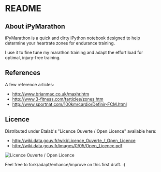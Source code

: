 README
======

About iPyMarathon
-----------------

iPyMarathon is a quick and dirty iPython notebook designed to help determine your heartrate zones for endurance training. 

I use it to fine tune my marathon training and adapt the effort load for optimal, injury-free training. 

References
----------

A few reference articles:

- http://www.brianmac.co.uk/maxhr.htm
- http://www.3-fitness.com/tarticles/zones.htm
- http://www.sportnat.com/100km/cardio/Definir-FCM.html


Licence
-------

Distributed under Etalab's "Licence Ouverte / Open Licence" available here:

- http://wiki.data.gouv.fr/wiki/Licence_Ouverte_/_Open_Licence
- http://wiki.data.gouv.fr/images/0/05/Open_Licence.pdf

![Licence Ouverte / Open Licence](http://wiki.data.gouv.fr/images/7/71/Logo_Licence_Ouverte_noir_avec_texte.gif)

Feel free to fork/adapt/enhance/improve on this first draft. :)

